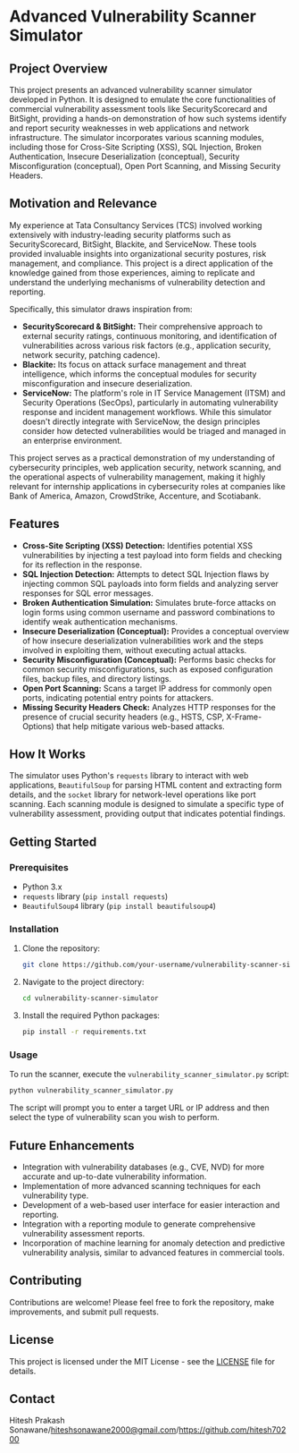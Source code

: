 # Advanced Vulnerability Scanner Simulator

## Project Overview

This project presents an advanced vulnerability scanner simulator developed in Python. It is designed to emulate the core functionalities of commercial vulnerability assessment tools like SecurityScorecard and BitSight, providing a hands-on demonstration of how such systems identify and report security weaknesses in web applications and network infrastructure. The simulator incorporates various scanning modules, including those for Cross-Site Scripting (XSS), SQL Injection, Broken Authentication, Insecure Deserialization (conceptual), Security Misconfiguration (conceptual), Open Port Scanning, and Missing Security Headers.

## Motivation and Relevance

My experience at Tata Consultancy Services (TCS) involved working extensively with industry-leading security platforms such as SecurityScorecard, BitSight, Blackite, and ServiceNow. These tools provided invaluable insights into organizational security postures, risk management, and compliance. This project is a direct application of the knowledge gained from those experiences, aiming to replicate and understand the underlying mechanisms of vulnerability detection and reporting.

Specifically, this simulator draws inspiration from:

*   **SecurityScorecard & BitSight:** Their comprehensive approach to external security ratings, continuous monitoring, and identification of vulnerabilities across various risk factors (e.g., application security, network security, patching cadence).
*   **Blackite:** Its focus on attack surface management and threat intelligence, which informs the conceptual modules for security misconfiguration and insecure deserialization.
*   **ServiceNow:** The platform's role in IT Service Management (ITSM) and Security Operations (SecOps), particularly in automating vulnerability response and incident management workflows. While this simulator doesn't directly integrate with ServiceNow, the design principles consider how detected vulnerabilities would be triaged and managed in an enterprise environment.

This project serves as a practical demonstration of my understanding of cybersecurity principles, web application security, network scanning, and the operational aspects of vulnerability management, making it highly relevant for internship applications in cybersecurity roles at companies like Bank of America, Amazon, CrowdStrike, Accenture, and Scotiabank.

## Features

*   **Cross-Site Scripting (XSS) Detection:** Identifies potential XSS vulnerabilities by injecting a test payload into form fields and checking for its reflection in the response.
*   **SQL Injection Detection:** Attempts to detect SQL Injection flaws by injecting common SQL payloads into form fields and analyzing server responses for SQL error messages.
*   **Broken Authentication Simulation:** Simulates brute-force attacks on login forms using common username and password combinations to identify weak authentication mechanisms.
*   **Insecure Deserialization (Conceptual):** Provides a conceptual overview of how insecure deserialization vulnerabilities work and the steps involved in exploiting them, without executing actual attacks.
*   **Security Misconfiguration (Conceptual):** Performs basic checks for common security misconfigurations, such as exposed configuration files, backup files, and directory listings.
*   **Open Port Scanning:** Scans a target IP address for commonly open ports, indicating potential entry points for attackers.
*   **Missing Security Headers Check:** Analyzes HTTP responses for the presence of crucial security headers (e.g., HSTS, CSP, X-Frame-Options) that help mitigate various web-based attacks.

## How It Works

The simulator uses Python's `requests` library to interact with web applications, `BeautifulSoup` for parsing HTML content and extracting form details, and the `socket` library for network-level operations like port scanning. Each scanning module is designed to simulate a specific type of vulnerability assessment, providing output that indicates potential findings.

## Getting Started

### Prerequisites

*   Python 3.x
*   `requests` library (`pip install requests`)
*   `BeautifulSoup4` library (`pip install beautifulsoup4`)

### Installation

1.  Clone the repository:
    ```bash
    git clone https://github.com/your-username/vulnerability-scanner-simulator.git
    ```
2.  Navigate to the project directory:
    ```bash
    cd vulnerability-scanner-simulator
    ```
3.  Install the required Python packages:
    ```bash
    pip install -r requirements.txt
    ```

### Usage

To run the scanner, execute the `vulnerability_scanner_simulator.py` script:

```bash
python vulnerability_scanner_simulator.py
```

The script will prompt you to enter a target URL or IP address and then select the type of vulnerability scan you wish to perform.

## Future Enhancements

*   Integration with vulnerability databases (e.g., CVE, NVD) for more accurate and up-to-date vulnerability information.
*   Implementation of more advanced scanning techniques for each vulnerability type.
*   Development of a web-based user interface for easier interaction and reporting.
*   Integration with a reporting module to generate comprehensive vulnerability assessment reports.
*   Incorporation of machine learning for anomaly detection and predictive vulnerability analysis, similar to advanced features in commercial tools.

## Contributing

Contributions are welcome! Please feel free to fork the repository, make improvements, and submit pull requests.

## License

This project is licensed under the MIT License - see the [LICENSE](LICENSE) file for details.

## Contact

Hitesh Prakash Sonawane/hiteshsonawane2000@gmail.com/https://github.com/hitesh70200



